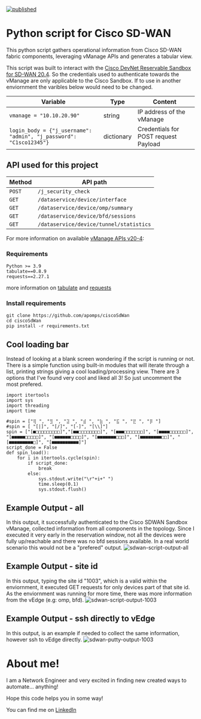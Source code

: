[![published](https://static.production.devnetcloud.com/codeexchange/assets/images/devnet-published.svg)](https://developer.cisco.com/codeexchange/github/repo/apomps/ciscoSdWan)
# Python script for Cisco SD-WAN
This python script gathers operational information from Cisco SD-WAN fabric components, leveraging vManage APIs and generates a tabular view.

This script was built to interact with the [Cisco DevNet Reservable Sandbox for SD-WAN 20.4](https://devnetsandbox.cisco.com/RM/Diagram/Index/4a0f4308-1fc4-4f4c-ae8c-2734f705bd21?diagramType=Topology). So the credentials used to authenticate towards the vManage are only applicable to the Cisco Sandbox. If to use in another enviornment the varibles below would need to be changed.

| Variable | Type | Content |
| --- | --- | --- |
| `vmanage = "10.10.20.90"` | string | IP address of the vManage |
| `login_body = {"j_username": "admin", "j_password": "C1sco12345"}` | dictionary | Credentials for POST request Payload |

## API used for this project
| Method | API path |
| --- | --- |
| `POST` | `/j_security_check` |
| `GET` | `/dataservice/device/interface` |
| `GET` | `/dataservice/device/omp/summary` |
| `GET` | `/dataservice/device/bfd/sessions` |
| `GET` | `/dataservice/device/tunnel/statistics` |

For more information on available [vManage APIs v20-4](https://developer.cisco.com/docs/sdwan/#!sd-wan-vmanage-v20-4):

### Requirements
```
Python >= 3.9
tabulate==0.8.9
requests==2.27.1
```
more information on [tabulate](https://pypi.org/project/tabulate/) and
[requests](https://pypi.org/project/requests/)
### Install requirements
```
git clone https://github.com/apomps/ciscoSdWan
cd ciscoSdWan
pip install -r requirements.txt
```

## Cool loading bar
Instead of looking at a blank screen wondering if the script is running or not. There is a simple function using built-in modules that will iterate through a list, printing strings giving a cool loading/processing view. There are 3 options that I've found very cool and liked all 3! So just uncomment the most prefered.
```
import itertools
import sys
import threading
import time

#spin = ["⢿ ", "⣻ ", "⣽ ", "⣾ ", "⣷ ", "⣯ ", "⣟ ", "⡿ "]
#spin = [ "[|]", "[/]", "[-]", "[\\]"]
spin = ["[■□□□□□□□□□]","[■■□□□□□□□□]", "[■■■□□□□□□□]", "[■■■■□□□□□□]", "[■■■■■□□□□□]", "[■■■■■■□□□□]", "[■■■■■■■□□□]", "[■■■■■■■■□□]", "[■■■■■■■■■□]", "[■■■■■■■■■■]"]
script_done = False
def spin_load():
    for i in itertools.cycle(spin):
        if script_done:
            break
        else:
            sys.stdout.write("\r"+i+" ")
            time.sleep(0.1)
            sys.stdout.flush()
```
## Example Output - all
In this output, it successfully authenticated to the Cisco SDWAN Sandbox vManage, collected information from all components in the topology. Since I executed it very early in the reservation window, not all the devices were fully up/reachable and there was no bfd sessions available. In a real world scenario this would not be a "prefered" output.
![sdwan-script-output-all](https://user-images.githubusercontent.com/68168232/156904042-1d5eb941-68f5-4b81-a14f-35709eb2a3bd.PNG)

## Example Output - site id
In this output, typing the site id "1003", which is a valid within the enviornment, it executed GET requests for only devices part of that site id. As the enviornment was running for more time, there was more information from the vEdge (e.g: omp, bfd).
![sdwan-script-output-1003](https://user-images.githubusercontent.com/68168232/156904047-479c911b-0676-4f5e-a9f0-8ebde2c75b66.PNG)

## Example Output - ssh directly to vEdge
In this output, is an example if needed to collect the same information, however ssh to vEdge directly.
![sdwan-putty-output-1003](https://user-images.githubusercontent.com/68168232/156904050-cc169c9e-5a03-48e0-ada7-62a818d040fe.PNG)

# About me!
I am a Network Engineer and very excited in finding new created ways to automate... anything!

Hope this code helps you in some way!

You can find me on [LinkedIn](https://linkedin.com/in/arthur-pompeu-3459bb23)

